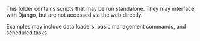This folder contains scripts that may be run standalone. They may interface with Django, but 
are not accessed via the web directly.

Examples may include data loaders, basic management commands, and scheduled tasks.
